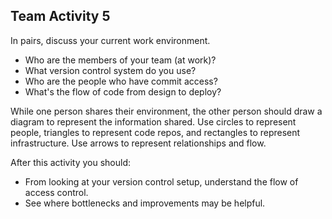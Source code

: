 ## Team Activity 5

In pairs, discuss your current work environment. 

* Who are the members of your team (at work)?
* What version control system do you use?
* Who are the people who have commit access?
* What's the flow of code from design to deploy?

While one person shares their environment, the other person should draw a diagram to represent the information shared. Use circles to represent people, triangles to represent code repos, and rectangles to represent infrastructure. Use arrows to represent relationships and flow.

After this activity you should:

* From looking at your version control setup, understand the flow of access control.
* See where bottlenecks and improvements may be helpful.
